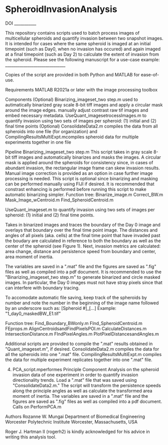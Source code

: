 # SpheroidInvasionAnalysis


DOI ___________

This repository contains scripts used to batch process images of multicellular spheroids and quantify invasion between two snapshot images. It is intended for cases where the same spheroid is imaged at an initial timepoint (such as Day0, when no invasion has occured) and again imaged at a final timepoint (such as Day 2) to calculate the extent of invasion from the spheroid. Please see the following manuscript for a use-case example: ______________________________

Copies of the script are provided in both Python and MATLAB for ease-of-use. 

Requirements
MATLAB R2021a or later with the image processing toolbox

Components
(Optional) Binarizing_imageset_two step.m used to autimatically binarized gray scale 8-bit tiff images and apply a circular mask around the image edges. manually adjust contrast raw tif images and embed necessary metadata.
UseQuant_imagesetrocessImages.m to quantify invasion using two sets of images per spheroid: (1) initial and (2) final time points
(Optional) ConsolidateData2.m compiles the data from all spheroids into one file (for organization) and CompilingResultsMultiExpt.mcompiles spheroid data for multiple experiments together in one file


Pipeline
Binarizing_imageset_two step.m This script takes in gray scale 8-bit tiff images and automatically binarizes and masks the images. A circular mask is applied around the spheroids for consistency since, in cases of abundant invasion, the rectangular image frame can skew invasion results. Manual image correction is provided as an option in case further image processing is needed. This script is optional since binarizing and masking can be performed manually using FIJI if desired. It is recommended that constrast enhancing is performed before running this script to make automatic binarizing simpler.
Function tree:
  Binarize_image.m
  Correct_BW.m
  Mask_Image_wCentroid.m
  Find_SpheroidCentroid.m

UseQuant_imageset.m to quantify invasion using two sets of images per spheroid: (1) initial and (2) final time points. 

Takes in binarized images and traces the boundary of the Day 0 image and overlays that boundary over the final time point image. The distances and angles of all pixels (aka. cells) at the final time point that have invaded past the boudary are calculated in reference to both the boundary as well as the center of the spheroid (see Figure 1). Next, invasion metrics are calculated: area change, distance and persistence speed from boundary and center, area moment of inertia. 

The variables are saved in a ".mat" file and the figures are saved as ".fig" files as well as compiled into a pdf document. It is recommended to use the "Binarizing_imageset_two step.m" to generate binarized and circle masked images. In particular, the Day 0 images must not have stray pixels since that can interfere with boundary tracing. 

To accomodate automatic file saving, keep track of the spheroids by number and note the number in the beginning of the image name followed by an underscore such as: [Spheroid #]_[...]
Example: "1_day0_maskedBW_E1.tif"

Function tree:
  Find_Boundary_BWonly.m
  FInd_SpheroidCentroid.m
  FEprops.m
  AlignCentroidsandFindPixelsPOI.m
  CalculateDistances.m
  IntersectionDistance.m
  FIndPixelAngles.m
  PlotPixelDistancesandAngles.m
  
Additional scripts are provided to compile the ".mat" results obtained in "Quant_imageset.m", if desired. ConsolidateData2.m compiles the data for all the spheroids into one ".mat" file. CompilingResultsMultiExpt.m compiles the data for multiple experiment replicates together into one ".mat" file.

4. PCA_script.mperformes Principle Component Analysis on the spheroid invasion data of one experiment in order to quantify invasion directionality trends. Load a ".mat" file that was saved using "ConsolidateData2.m." The script will transform the persistence speeds along the principle angles as well as calculate the transformed area moment of inertia. The variables are saved in a ".mat" file and the figures are saved as ".fig" files as well as compiled into a pdf document.
Calls on PerformPCA.m


Authors
Rozanne W. Mungai
Department of Biomedical Engineering
Worcester Polytechnic Institute
Worcester, Massachusetts, USA

Roger J. Hartman II (rogerh2) is kindly acknowledged for his advice in writing this analysis tool.
